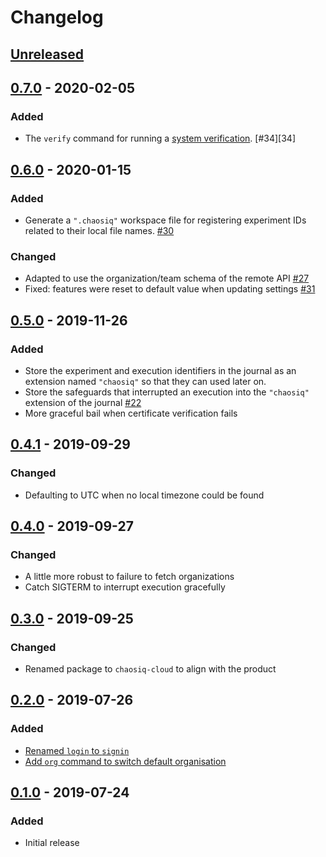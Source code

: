 # Changelog

## [Unreleased][]

[Unreleased]: https://github.com/chaosiq/chaosiq-cloud/compare/0.7.0...HEAD

## [0.7.0][] - 2020-02-05

[0.7.0]: https://github.com/chaosiq/chaosiq-cloud/compare/0.6.0...0.7.0

### Added

- The `verify` command for running a [system verification][verification]. [#34][34]

[verification]: https://chaosiq.io/resources/chaos-engineering/from-chaos-to-verification

## [0.6.0][] - 2020-01-15

[0.6.0]: https://github.com/chaosiq/chaosiq-cloud/compare/0.5.0...0.6.0

### Added

- Generate a `".chaosiq"` workspace file for registering experiment IDs
  related to their local file names. [#30][30]

### Changed

- Adapted to use the organization/team schema of the remote API [#27][27]
- Fixed: features were reset to default value when updating settings [#31][31]

[27]: https://github.com/chaosiq/chaosiq-cloud/issues/27
[30]: https://github.com/chaosiq/chaosiq-cloud/issues/30
[31]: https://github.com/chaosiq/chaosiq-cloud/issues/31

## [0.5.0][] - 2019-11-26

[0.5.0]: https://github.com/chaosiq/chaosiq-cloud/compare/0.4.1...0.5.0

### Added

- Store the experiment and execution identifiers in the journal as an extension
  named `"chaosiq"` so that they can used later on.
- Store the safeguards that interrupted an execution into the `"chaosiq"`
  extension of the journal [#22][22]
- More graceful bail when certificate verification fails

[22]: https://github.com/chaosiq/chaosiq-cloud/issues/22

## [0.4.1][] - 2019-09-29

[0.4.1]: https://github.com/chaosiq/chaosiq-cloud/compare/0.4.0...0.4.1

### Changed

- Defaulting to UTC when no local timezone could be found

## [0.4.0][] - 2019-09-27

[0.4.0]: https://github.com/chaosiq/chaosiq-cloud/compare/0.3.0...0.4.0

### Changed

- A little more robust to failure to fetch organizations
- Catch SIGTERM to interrupt execution gracefully

## [0.3.0][] - 2019-09-25

[0.3.0]: https://github.com/chaosiq/chaosiq-cloud/compare/0.2.0...0.3.0

### Changed

- Renamed package to `chaosiq-cloud` to align with the product

## [0.2.0][] - 2019-07-26

[0.2.0]: https://github.com/chaosiq/chaosiq-cloud/compare/0.1.0...0.2.0

### Added

-   [Renamed `login` to `signin`](https://github.com/chaosiq/chaosiq-cloud/issues/10)
-   [Add `org` command to switch default organisation](https://github.com/chaosiq/chaosiq-cloud/issues/11)

## [0.1.0][] - 2019-07-24

[0.1.0]: https://github.com/chaosiq/chaosiq-cloud/tree/0.1.0

### Added

-   Initial release